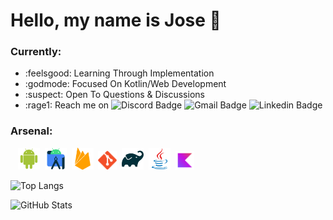 # Hello, my name is Jose 👋

### Currently:
- :feelsgood: Learning Through Implementation
- :godmode: Focused On Kotlin/Web Development
- :suspect: Open To Questions & Discussions
- :rage1: Reach me on
![Discord Badge](https://img.shields.io/badge/Discord-Purple?style=plastic&logo=Discord&logoColor=%23ffffff&color=%235865f2)
![Gmail Badge](https://img.shields.io/badge/-Gmail-red?style=plastic&logo=Gmail&logoColor=white)
![Linkedin Badge](https://img.shields.io/badge/-Linkedin-blue?style=plastic&logo=Linkedin&logoColor=white)

### Arsenal:
<p>
&nbsp;&nbsp;
<img src="https://github.com/devicons/devicon/blob/master/icons/android/android-original.svg" title="Android" alt="Android" width="35" height="35"/>&nbsp;
<img src="https://github.com/devicons/devicon/blob/master/icons/androidstudio/androidstudio-original.svg" title="Android Studio" alt="Android Studio" width="35" height="35"/>&nbsp;
<img src="https://github.com/devicons/devicon/blob/master/icons/firebase/firebase-plain.svg" title="Firebase" alt="Firebase" width="35" height="35"/>&nbsp;
<img src="https://github.com/devicons/devicon/blob/master/icons/git/git-original.svg" title="Git" alt="Git" width="30" height="30"/>&nbsp;
<img src="https://github.com/devicons/devicon/blob/master/icons/gradle/gradle-original.svg" title="Gradle" alt="Gradle" width="35" height="35"/>&nbsp;
<img src="https://github.com/devicons/devicon/blob/master/icons/java/java-original.svg" title="Java" alt="Java" width="35" height="35"/>&nbsp;
<img src="https://github.com/devicons/devicon/blob/master/icons/kotlin/kotlin-original.svg" title="Kotlin" alt="Kotlin" width="30" height="30"/>&nbsp;
</p>

![Top Langs](https://github-readme-stats-clone-sigma.vercel.app/api/top-langs/?username=SVENTRIPIKAL&layout=compact&theme=radical&card_width=310&cache_seconds=3600&exclude_repo=github-readme-stats-clone,github-readme-streak-stats-clone&custom_title=&nbsp;&nbsp;&nbsp;&nbsp;&nbsp;&nbsp;&nbsp;&nbsp;Most&nbsp;Used&nbsp;Languages)  

![GitHub Stats](https://github-readme-stats-clone-sigma.vercel.app/api?username=SVENTRIPIKAL&hide=contribs,prs&show_icons=true&theme=radical&card_width=495&cache_seconds=3600&custom_title=&nbsp;&nbsp;&nbsp;&nbsp;&nbsp;&nbsp;&nbsp;&nbsp;&nbsp;&nbsp;&nbsp;&nbsp;&nbsp;&nbsp;&nbsp;&nbsp;&nbsp;&nbsp;&nbsp;&nbsp;&nbsp;&nbsp;&nbsp;&nbsp;&nbsp;&nbsp;&nbsp;&nbsp;&nbsp;&nbsp;&nbsp;&nbsp;&nbsp;&nbsp;&nbsp;Github&nbsp;Stats)

<!-- [![GitHub Streak](https://github-readme-streak-stats-clone-sigma.vercel.app?user=SVENTRIPIKAL&theme=radical)](https://git.io/streak-stats) -->
